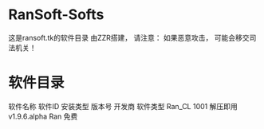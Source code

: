 # RanSoft-Softs
这是ransoft.tk的软件目录
由ZZR搭建，
请注意：
如果恶意攻击，
可能会移交司法机关！
# 软件目录
软件名称                         软件ID                           安装类型                         版本号                      开发商                       软件类型
Ran_CL                           1001                             解压即用                         v1.9.6.alpha                Ran                          免费
